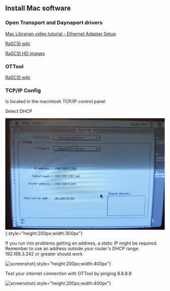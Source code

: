 ## Install Mac software


### Open Transport and Daynaport drivers
[Mac Librarian video tutorial - Ethernet Adapter Setup](https://www.youtube.com/watch?v=-qRG-0Pne-I&t=720s)

[RaSCSI wiki](https://github.com/akuker/RASCSI/wiki/Dayna-Port-SCSI-Link#open-transport)

[RaSCSI HD images](https://macintoshgarden.org/apps/rascsi-reloaded)

### OTTool
[RaSCSI wiki](https://github.com/akuker/RASCSI/wiki/Dayna-Port-SCSI-Link#ottool)


### TCP/IP Config 
Is located in the macintosh TCP/IP control panel

Select DHCP

![screenshot](img/tcpip1.png){:style="height:200px;width:300px"}
    
If you run into problems getting an address, a static IP might be required.  Remember to use an address outside your router's DHCP range. 192.168.3.242 or greater should work

![screenshot](img/tcpip2.jpg){:style="height:200px;width:400px"}

Test your internet connection with OTTool by pinging 8.8.8.8

![screenshot](img/tcpip3.jpg){:style="height:200px;width:400px"}